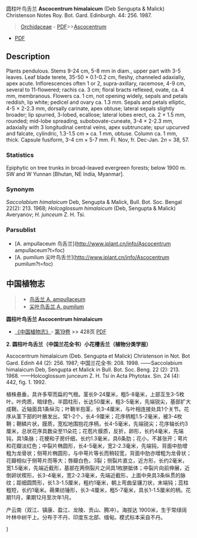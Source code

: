 圆柱叶鸟舌兰 **Ascocentrum himalaicum** (Deb Sengupta & Malick) Christenson Notes Roy. Bot. Gard. Edinburgh. 44: 256. 1987.

> [Orchidaceae](http://www.iplant.cn/info/Orchidaceae?t=foc) - [PDF](http://www.iplant.cn/foc/pdf/Orchidaceae.pdf)>>[Ascocentrum](http://www.iplant.cn/info/Ascocentrum?t=foc)
 - [PDF](http://www.iplant.cn/foc/pdf/Ascocentrum.pdf)

## Description

Plants pendulous. Stems 9-24 cm, 5-8 mm in diam., upper part with 3-5 leaves. Leaf blade terete, 35-50 × 0.1-0.2 cm, fleshy, channeled adaxially, apex acute. Inflorescences often 1 or 2, supra-axillary, racemose, 4-9 cm, several to 11-flowered; rachis ca. 3 cm; floral bracts reflexed, ovate, ca. 4 mm, membranous. Flowers ca. 1 cm, not opening widely, sepals and petals reddish, lip white; pedicel and ovary ca. 1.3 mm. Sepals and petals elliptic, 4-5 × 2-2.3 mm, dorsally carinate, apex obtuse; lateral sepals slightly broader; lip spurred, 3-lobed, ecallose; lateral lobes erect, ca. 2 × 1.5 mm, rounded; mid-lobe spreading, subobovate-cuneate, 3-4 × 2-2.3 mm, adaxially with 3 longitudinal central veins, apex subtruncate; spur upcurved and falcate, cylindric, 1.3-1.5 cm × ca. 1 mm, obtuse. Column ca. 1 mm, thick. Capsule fusiform, 3-4 cm × 5-7 mm. Fl. Nov, fr. Dec-Jan. 2*n* = 38, 57.

### Statistics
Epiphytic on tree trunks in broad-leaved evergreen forests; below 1900 m. SW and W Yunnan [Bhutan, NE India, Myanmar].

### Synonym
*Saccolabium himalaicum* Deb, Sengupta & Malick, Bull. Bot. Soc. Bengal 22(2): 213. 1968; *Holcoglossum himalaicum* (Deb, Sengupta & Malick) Averyanov; *H. junceum* Z. H. Tsi.

### Parsublist

* [A.  ampullaceum  鸟舌兰](http://www.iplant.cn/info/Ascocentrum ampullaceum?t=foc)
* [A.  pumilum  尖叶鸟舌兰](http://www.iplant.cn/info/Ascocentrum pumilum?t=foc)

## 中国植物志

> * [鸟舌兰  A.  ampullaceum](Ascocentrum-ampullaceum-鸟舌兰.md)
> * [尖叶鸟舌兰  A.  pumilum](Ascocentrum-pumilum-尖叶鸟舌兰.md)

**圆柱叶鸟舌兰 Ascocentrum himalaicum**

* [《中国植物志》](http://www.iplant.cn/frps)- [第19卷](http://www.iplant.cn/frps/vol/19) >> 428页 [PDF](http://www.iplant.cn/frps/pdf/19/428a.pdf)

**2. 圆柱叶鸟舌兰（中国兰花全书）小花槽舌兰（植物分类学报）**

Ascocentrum himalaicum (Deb. Sengupta et Malick) Christenson in Not. Bot Gard. Edinh 44 (2): 256. 1987; 中国兰花全书: 208. 1998. ——Saccolabium himalaicum Deb, Sengupta et Malick in Bull. Bot. Soc. Beng. 22 (2): 213. 1968. ——Holcoglossum junceum Z. H. Tsi in Acta Phytotax. Sin. 24 (4): 442, fig. 1. 1992.

植株悬垂，具许多窄而扁的气根。茎长9-24厘米，粗5-8毫米，上部互生3-5枚叶。叶肉质，暗绿色，半圆柱形，长达50厘米，粗3-5毫米，先端锐尖，基部扩大成鞘，近轴面具1条纵沟；叶鞘半抱茎，长3-4厘米，与叶相连接处具1个关节。花序从茎下部的叶腋发出，常1-2个，长4-9厘米；花序柄粗1.5-2毫米，被3-4枚鞘；鞘鳞片状，膜质，宽松地围抱花序柄，长4-5毫米，先端锐尖；花序轴长约3厘米，总状花序具数朵至11朵花；花苞片膜质，反折，卵形，长约4毫米，先端钝，具1条脉；花梗和子房纤细，长约1.3毫米，具6条肋；花小，不甚张开；萼片和花瓣淡红色；中裂片椭圆形，长4-5毫米，宽2-2.3毫米，先端钝，背面中肋增粗为龙骨状；侧萼片椭圆形，与中萼片等长而稍较宽，背面中肋亦增粗为龙骨状；花瓣相似于侧萼片而等大；唇瓣白色，3裂；侧裂片直立，近方形，长约2毫米，宽1.5毫米，先端近截形，基部在两侧裂片之间具1枚胼胝体；中裂片向前伸展，近倒卵状楔形，长3-4毫米，宽2-2.3毫米，先端近截形，上面中央具3条纵贯的脉纹；距细圆筒形，长1.3-1.5厘米，粗约1毫米，朝上弯曲呈镰刀状，末端钝；蕊柱粗短，长约1毫米。蒴果纺锤形，长3-4厘米，粗5-7毫米，具长1-1.5厘米的柄。花期11月，果期12月至次年1月。

产云南（双江、镇康、盈江、龙陵、贡山、腾冲）。海拔达 1900米，生于常绿阔叶林中树干上。分布于不丹、印度东北部、缅甸。模式标本采自不丹。

}